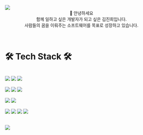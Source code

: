 <img src="https://capsule-render.vercel.app/api?type=waving&color=auto&height=200&section=header&text=robot&nbsp;diary&fontSize=90" />

<div align="center">
 👋 안녕하세요 <br> 
 함께 일하고 싶은 개발자가 되고 싶은 김진희입니다. <br> 
 사람들의 꿈을 이뤄주는 소프트웨어를 목표로 성장하고 있습니다.
</div>

<br/>
<br/>

# 🛠️ Tech Stack 🛠️
<br/> 
<div >
 <img src="https://img.shields.io/badge/AndroidStudio-3DDC84?style=flat&logo=AndroidStudio&logoColor=white"/>
 <img src="https://img.shields.io/badge/Kotlin-7F52FF?style=flat&logo=Kotlin&logoColor=white"/>
 <img src="https://img.shields.io/badge/Java-007396?style=flat&logo=Conda-Forge&logoColor=white" /></div>
 <br/> 
<div>
 <img src="https://img.shields.io/badge/IntelliJ-000000?style=flat&logo=intellijidea&logoColor=white">
 <img src="https://img.shields.io/badge/Spring-6DB33F?style=flat&logo=spring&logoColor=white">
 <img src="https://img.shields.io/badge/Springboot-6DB33F?style=flat&logo=springboot&logoColor=white">
</div>
<br/> 
<div>
 <img src="https://img.shields.io/badge/Django-092E20?style=flat-square&logo=django&logoColor=white"/>
 <img src="https://img.shields.io/badge/Python-3776AB?style=flat-square&logo=python&logoColor=white"/> 
</div>
<br> 
<div>
 <img src="https://img.shields.io/badge/Vue.js-4FC08D?style=flat-square&logo=Vue.js&logoColor=white"/>
 <img src="https://img.shields.io/badge/Javascript-F7DF1E?style=flat-square&logo=JavaScript&logoColor=white"/>
 <img src="https://img.shields.io/badge/HTML5-E34F26?style=flat-square&logo=HTML5&logoColor=white"/>
 <img src="https://img.shields.io/badge/CSS3-1572B6?style=flat-square&logo=CSS3&logoColor=white"/>
</div>
<br/> 
<br/> 
<div>
 <img src="https://github-readme-stats.vercel.app/api/top-langs/?username=robotdiary&layout=compact">
</div>

<!--
**robotdiary/robotdiary** is a ✨ _special_ ✨ repository because its `README.md` (this file) appears on your GitHub profile.

Here are some ideas to get you started:

- 🔭 I’m currently working on ...
- 🌱 I’m currently learning ...
- 👯 I’m looking to collaborate on ...
- 🤔 I’m looking for help with ...
- 💬 Ask me about ...
- 📫 How to reach me: ...
- 😄 Pronouns: ...
- ⚡ Fun fact: ...
-->
